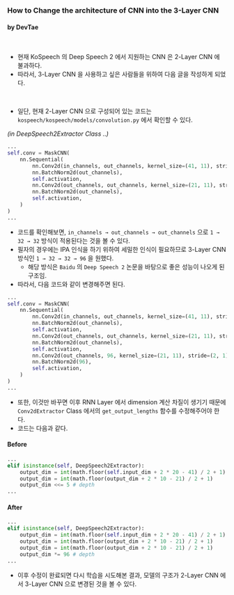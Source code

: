 ### How to Change the architecture of CNN into the 3-Layer CNN

#### by DevTae

<br/>

- 현재 KoSpeech 의 Deep Speech 2 에서 지원하는 CNN 은 2-Layer CNN 에 불과하다.
- 따라서, 3-Layer CNN 을 사용하고 싶은 사람들을 위하여 다음 글을 작성하게 되었다.

<br/>

- 일단, 현재 2-Layer CNN 으로 구성되어 있는 코드는 `kospeech/kospeech/models/convolution.py` 에서 확인할 수 있다.

*(in DeepSpeech2Extractor Class ..)*
```python
...
self.conv = MaskCNN(
    nn.Sequential(
        nn.Conv2d(in_channels, out_channels, kernel_size=(41, 11), stride=(2, 2), padding=(20, 5), bias=False),
        nn.BatchNorm2d(out_channels),
        self.activation,
        nn.Conv2d(out_channels, out_channels, kernel_size=(21, 11), stride=(2, 1), padding=(10, 5), bias=False),
        nn.BatchNorm2d(out_channels),
        self.activation,
    )
)
...
```

- 코드를 확인해보면, `in_channels → out_channels → out_channels` 으로 `1 → 32 → 32` 방식이 적용된다는 것을 볼 수 있다.
- 필자의 경우에는 IPA 인식을 하기 위하여 세밀한 인식이 필요하므로 3-Layer CNN 방식인 `1 → 32 → 32 → 96` 을 원했다.
  - 해당 방식은 `Baidu` 의 `Deep Speech 2` 논문을 바탕으로 좋은 성능이 나오게 된 구조임.
- 따라서, 다음 코드와 같이 변경해주면 된다.

```python
...
self.conv = MaskCNN(
    nn.Sequential(
        nn.Conv2d(in_channels, out_channels, kernel_size=(41, 11), stride=(2, 2), padding=(20, 5), bias=False),
        nn.BatchNorm2d(out_channels),
        self.activation,
        nn.Conv2d(out_channels, out_channels, kernel_size=(21, 11), stride=(2, 1), padding=(10, 5), bias=False),
        nn.BatchNorm2d(out_channels),
        self.activation,
        nn.Conv2d(out_channels, 96, kernel_size=(21, 11), stride=(2, 1), padding=(10, 5), bias=False),
        nn.BatchNorm2d(96),
        self.activation,
    )
)
...
```

- 또한, 이것만 바꾸면 이후 RNN Layer 에서 dimension 계산 차질이 생기기 때문에 `Conv2dExtractor` Class 에서의 `get_output_lengths` 함수를 수정해주어야 한다.
- 코드는 다음과 같다.

#### Before
```python
...
elif isinstance(self, DeepSpeech2Extractor):
    output_dim = int(math.floor(self.input_dim + 2 * 20 - 41) / 2 + 1)
    output_dim = int(math.floor(output_dim + 2 * 10 - 21) / 2 + 1)
    output_dim <<= 5 # depth
...
```

#### After
```python
...
elif isinstance(self, DeepSpeech2Extractor):
    output_dim = int(math.floor(self.input_dim + 2 * 20 - 41) / 2 + 1)
    output_dim = int(math.floor(output_dim + 2 * 10 - 21) / 2 + 1)
    output_dim = int(math.floor(output_dim + 2 * 10 - 21) / 2 + 1)
    output_dim *= 96 # depth
...
```

- 이후 수정이 완료되면 다시 학습을 시도해본 결과, 모델의 구조가 2-Layer CNN 에서 3-Layer CNN 으로 변경된 것을 볼 수 있다.
